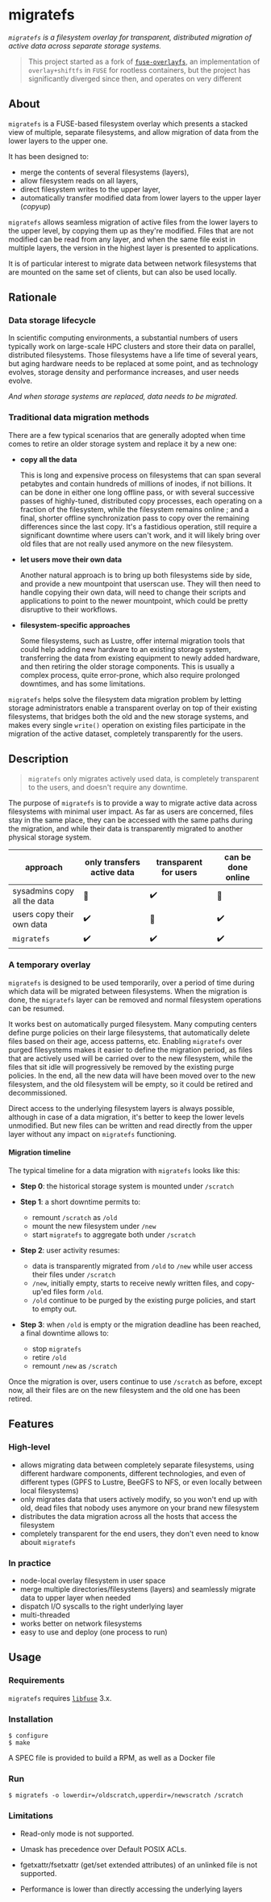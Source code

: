 # migratefs

_`migratefs` is a filesystem overlay for transparent, distributed migration of
active data across separate storage systems._


> This project started as a fork of
[`fuse-overlayfs`](https://github.com/containers/fuse-overlayfs), an
implementation of `overlay+shiftfs` in `FUSE` for rootless containers, but the
project has significantly diverged since then, and operates on very different


## About

`migratefs` is a FUSE-based filesystem overlay which presents a stacked view of
multiple, separate filesystems, and allow migration of data from the lower
layers to the upper one.

It has been designed to:
* merge the contents of several filesystems (layers),
* allow filesystem reads on all layers,
* direct filesystem writes to the upper layer,
* automatically transfer modified data from lower layers to the upper layer
  (_copyup_)

`migratefs` allows seamless migration of active files from the lower layers to
the upper level, by copying them up as they're modified. Files that are not
modified can be read from any layer, and when the same file exist in multiple
layers, the version in the highest layer is presented to applications.

It is of particular interest to migrate data between network filesystems that
are mounted on the same set of clients, but can also be used locally.

## Rationale

### Data storage lifecycle

In scientific computing environments, a substantial numbers of users typically
work on large-scale HPC clusters and store their data on parallel, distributed
filesystems. Those filesystems have a life time of several years, but aging
hardware needs to be replaced at some point, and as technology evolves, storage
density and performance increases, and user needs evolve.

*And when storage systems are replaced, data needs to be migrated.*

### Traditional data migration methods

There are a few typical scenarios that are generally adopted when time comes to
retire an older storage system and replace it by a new one:

-  **copy all the data**

    This is long and expensive process on filesystems that can span several
    petabytes and contain hundreds of millions of inodes, if not billions.  It
    can be done in either one long offline pass, or with several successive
    passes of highly-tuned, distributed copy processes, each operating on a
    fraction of the filesystem, while the filesystem remains online ; and a
    final, shorter offline synchronization pass to copy over the remaining
    differences since the last copy. It's a fastidious operation, still
    require a significant downtime where users can't work, and it will likely
    bring over old files that are not really used anymore on the new
    filesystem.


* **let users move their own data**

    Another natural approach is to bring up both filesystems side by side, and
    provide a new mountpoint that userscan use. They will then need to handle
    copying their own data, will need to change their scripts and applications
    to point to the newer mountpoint, which could be pretty disruptive to their
    workflows.

* **filesystem-specific approaches**

    Some filesystems, such as Lustre, offer internal migration tools that could
    help adding new hardware to an existing storage system, transferring the
    data from existing equipment to newly added hardware, and then retiring the
    older storage components.  This is usually a complex process, quite
    error-prone, which also require prolonged downtimes, and has some
    limitations.

`migratefs` helps solve the filesystem data migration problem by letting
storage administrators enable a transparent overlay on top of their existing
filesystems, that bridges both the old and the new storage systems, and makes
every single `write()` operation on existing files participate in the migration
of the active dataset, completely transparently for the users.

## Description

> `migratefs` only migrates actively used data, is completely transparent to the
users, and doesn't require any downtime.

The purpose of `migratefs` is to provide a way to migrate active data across
filesystems with minimal user impact. As far as users are concerned, files stay
in the same place, they can be accessed with the same paths during the
migration, and while their data is transparently migrated to another physical
storage system.

| approach | only transfers active data | transparent for users | can be done online |
| -------- | -------------------------- | -------------- | ------------------ |
| sysadmins copy all the data | :no_entry_sign: | :heavy_check_mark: | :no_entry_sign: |
| users copy their own data | :heavy_check_mark:| :no_entry_sign:    | :heavy_check_mark: |
| `migratefs` | :heavy_check_mark: | :heavy_check_mark: | :heavy_check_mark: |


### A temporary overlay

`migratefs` is designed to be used temporarily, over a period of time during
which data will be migrated between filesystems. When the migration is done,
the `migratefs` layer can be removed and normal filesystem operations can be
resumed.

It works best on automatically purged filesystem. Many computing centers define
purge policies on their large filesystems, that automatically delete files
based on their age, access patterns, etc. Enabling `migratefs` over purged
filesystems makes it easier to define the migration period, as files that are
actively used will be carried over to the new filesystem, while the files that
sit idle will progressively be removed by the existing purge policies. In the
end, all the new data will have been moved over to the new filesystem, and the
old filesystem will be empty, so it could be retired and decommissioned.

Direct access to the underlying filesystem layers is always possible, although
in case of a data migration, it's better to keep the lower levels unmodified.
But new files can be written and read directly from the upper layer without any
impact on `migratefs` functioning.


#### Migration timeline

The typical timeline for a data migration with `migratefs` looks like this:

* **Step 0**: the historical storage system is mounted under `/scratch`

* **Step 1**: a short downtime permits to:
  * remount `/scratch` as `/old`
  * mount the new filesystem under `/new`
  * start `migratefs` to aggregate both under `/scratch`

* **Step 2**: user activity resumes:
  * data is transparently migrated from `/old` to `/new` while user access
    their files under `/scratch`
  * `/new`, initially empty, starts to receive newly written files, and
    copy-up'ed files form `/old`.
  * `/old` continue to be purged by the existing purge policies, and start to
    empty out.

* **Step 3**: when `/old` is empty or the migration deadline has been reached,
  a final downtime allows to:
  * stop `migratefs`
  * retire `/old`
  * remount `/new` as `/scratch`

Once the migration is over, users continue to use `/scratch` as before, except
now, all their files are on the new filesystem and the old one has been
retired.

## Features

### High-level

* allows migrating data between completely separate filesystems, using
  different hardware components, different technologies, and even of different
  types (GPFS to Lustre, BeeGFS to NFS, or even locally between local
  filesystems)
* only migrates data that users actively modify, so you won't end up with
  old, dead files that nobody uses anymore on your brand new filesystem
* distributes the data migration across all the hosts that access the
  filesystem
* completely transparent for the end users, they don't even need to know
  abouit `migratefs`


### In practice

* node-local overlay filesystem in user space
* merge multiple directories/filesystems (layers) and seamlessly migrate data
  to upper layer when needed
* dispatch I/O syscalls to the right underlying layer
* multi-threaded
* works better on network filesystems
* easy to use and deploy (one process to run)


## Usage

### Requirements

`migratefs` requires [`libfuse`](https://github.com/libfuse/libfuse) 3.x.

### Installation

```
$ configure
$ make
```
A SPEC file is provided to build a RPM, as well as a Docker file

### Run

```
$ migratefs -o lowerdir=/oldscratch,upperdir=/newscratch /scratch
```

### Limitations

* Read-only mode is not supported.

* Umask has precedence over Default POSIX ACLs.

* fgetxattr/fsetxattr (get/set extended attributes) of an unlinked file is not supported.

* Performance is lower than directly accessing the underlying layers



